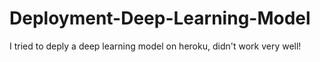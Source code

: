# Deployment-Deep-Learning-Model

I tried to deply a deep learning model on heroku, didn't work very well!
